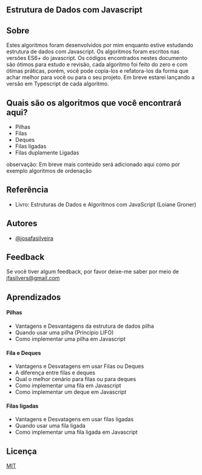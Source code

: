 ## Estrutura de Dados com Javascript

## Sobre

Estes algoritmos foram desenvolvidos por mim enquanto estive estudando estrutura de dados com Javascript.
Os algoritmos foram escritos nas versões ES6+ do javascript. Os códigos encontrados nestes documento são ótimos para estudo e revisão, cada algoritmo foi feito do zero e com ótimas práticas, porém, você pode copia-los e refatora-los da forma que achar melhor para você ou para o seu projeto. Em breve estarei lançando a versão em Typescript de cada algoritmo.

## Quais são os algoritmos que você encontrará aqui?

- Pilhas
- Filas
- Deques
- Filas ligadas
- Filas duplamente Ligadas

observação: Em breve mais conteúdo será adicionado aqui como por exemplo algoritmos de ordenação

## Referência

- Livro: Estruturas de Dados e Algoritmos com JavaScript (Loiane Groner)

## Autores

- [@josafasilveira](https://www.github.com/FAFAzin)

## Feedback

Se você tiver algum feedback, por favor deixe-me saber por meio de jfasilvers@gmail.com

## Aprendizados

#### Pilhas

- Vantagens e Desvantagens da estrutura de dados pilha
- Quando usar uma pilha (Princípio LIFO)
- Como implementar uma pilha em Javascript

#### Fila e Deques

- Vantagens e Desvatagens em usar Filas ou Deques
- A diferença entre filas e deques
- Qual o melhor cenário para filas ou para deques
- Como implementar uma fila em Javascript
- Como implementar um deque em Javascript

#### Filas ligadas

- Vantagens e Desvatagens em usar filas ligadas
- Quando usar uma fila ligada
- Como implementar uma fila ligada em Javascript

## Licença

[MIT](https://choosealicense.com/licenses/mit/)
